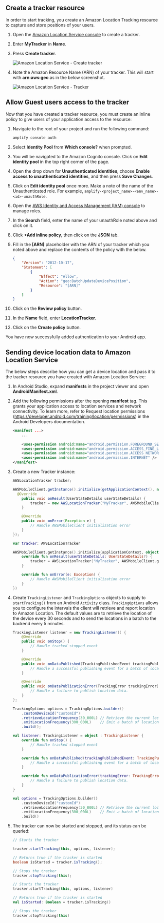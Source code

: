 
## Create a tracker resource

In order to start tracking, you create an Amazon Location Tracking resource to capture and store positions of your users. 

1. Open the [Amazon Location Service console](https://console.aws.amazon.com/location/places/home#/create) to create a tracker.
1. Enter **MyTracker** in **Name**.
1. Press **Create tracker**.

      ![Amazon Location Service - Create tracker](~/images/als/create-tracker.png)

1. Note the Amazon Resource Name (ARN) of your tracker. This will start with **arn:aws:geo** as in the below screenshot.

      ![Amazon Location Service - Tracker](~/images/als/my-tracker.png)

## Allow Guest users access to the tracker

Now that you have created a tracker resource, you must create an inline policy to give users of your application access to the resource:

1. Navigate to the root of your project and run the following command:

    ```bash
    amplify console auth
    ```

1. Select **Identity Pool** from **Which console?** when prompted.
1. You will be navigated to the Amazon Cognito console. Click on **Edit identity pool** in the top right corner of the page.
1. Open the drop down for **Unauthenticated identities**, choose **Enable access to unauthenticated identities**, and then press **Save Changes**.
1. Click on **Edit identity pool** once more. Make a note of the name of the Unauthenticated role. For example, `amplify-<project_name>-<env_name>-<id>-unauthRole`.
1. Open the [AWS Identity and Access Management (IAM) console](https://console.aws.amazon.com/iam/home#/roles) to manage roles.
1. In the **Search** field, enter the name of your unauthRole noted above and click on it.
1. Click **+Add inline policy**, then click on the **JSON** tab.
1. Fill in the **[ARN]** placeholder with the ARN of your tracker which you noted above and replace the contents of the policy with the below.

    ```json
    {
        "Version": "2012-10-17",
        "Statement": [
            {
                "Effect": "Allow",
                "Action": "geo:BatchUpdateDevicePosition",
                "Resource": "[ARN]"
            }
        ]
    }
    ```

1. Click on the **Review policy** button.
2. In the **Name** field, enter **LocationTracker**.
3. Click on the **Create policy** button.  

You have now successfully added authentication to your Android app.

## Sending device location data to Amazon Location Service

The below steps describe how you can get a device location and pass it to the tracker resource you have created with Amazon Location Service:

1. In Android Studio, expand **manifests** in the project viewer and open **AndroidManifest.xml**.

1. Add the following permissions after the opening **manifest** tag. This grants your application access to location services and network connectivity. To learn more, refer to Request location permissions (https://developer.android.com/training/location/permissions) in the Android Developers documentation.

    ```xml
    <manifest ...>
        ...
        
        <uses-permission android:name="android.permission.FOREGROUND_SERVICE" />
        <uses-permission android:name="android.permission.ACCESS_FINE_LOCATION" />
        <uses-permission android:name="android.permission.ACCESS_NETWORK_STATE" />
        <uses-permission android:name="android.permission.INTERNET" />
    </manifest>
    ```

1. Create a new Tracker instance:

    <amplify-block-switcher>

    <amplify-block name="Java">

    ```java
    AWSLocationTracker tracker;

    AWSMobileClient.getInstance().initialize(getApplicationContext(), new Callback<UserStateDetails>() {
      @Override
        public void onResult(UserStateDetails userStateDetails) {
            tracker = new AWSLocationTracker("MyTracker", AWSMobileClient.getInstance());
        }

        @Override
        public void onError(Exception e) {
            // Handle AWSMobileClient initialization error
        }
    });
    ```

    </amplify-block>
    <amplify-block name="Kotlin">

    ```kotlin
    var tracker: AWSLocationTracker

    AWSMobileClient.getInstance().initialize(applicationContext, object : Callback<UserStateDetails?> {
        override fun onResult(userStateDetails: UserStateDetails?) {
            tracker = AWSLocationTracker("MyTracker", AWSMobileClient.getInstance())
        }

        override fun onError(e: Exception) {
            // Handle AWSMobileClient initialization error
        }
    })
    ```

    </amplify-block>
    </amplify-block-switcher>

1. Create `TrackingListener` and `TrackingOptions` objects to supply to `startTracking()` from an Android `Activity` class. `TrackingOptions` allows you to configure the intervals the client will retrieve and report location to Amazon Location. The default values are to retrieve the location of the device every 30 seconds and to send the locations in a batch to the backend every 5 minutes.

    <amplify-block-switcher>

    <amplify-block name="Java">

    ```java
    TrackingListener listener = new TrackingListener() {
        @Override
        public void onStop() {
            // Handle tracked stopped event
        }

        @Override
        public void onDataPublished(TrackingPublishedEvent trackingPublishedEvent) {
            // Handle a successful publishing event for a batch of locations.
        }

        @Override
        public void onDataPublicationError(TrackingError trackingError) {
            // Handle a failure to publish location data.
        }
    };

    TrackingOptions options = TrackingOptions.builder()
        .customDeviceId("customId")
        .retrieveLocationFrequency(30_000L) // Retrieve the current location every 30 seconds
        .emitLocationFrequency(300_000L)    // Emit a batch of locations to Amazon Location every 5 minutes 
        .build();
    ```

    </amplify-block>
    <amplify-block name="Kotlin">

    ```kotlin
    val listener: TrackingListener = object : TrackingListener {
        override fun onStop() {
            // Handle tracked stopped event
        }

        override fun onDataPublished(trackingPublishedEvent: TrackingPublishedEvent) {
            // Handle a successful publishing event for a batch of locations.
        }

        override fun onDataPublicationError(trackingError: TrackingError) {
            // Handle a failure to publish location data.
        }
    }

    val options = TrackingOptions.builder()
        .customDeviceId("customId")
        .retrieveLocationFrequency(30_000L) // Retrieve the current location every 30 seconds
        .emitLocationFrequency(300_000L)    // Emit a batch of locations to Amazon Location every 5 minutes 
        .build()
    ```

    </amplify-block>
    </amplify-block-switcher>

1. The tracker can now be started and stopped, and its status can be queried:

    <amplify-block-switcher>

    <amplify-block name="Java">

    ```java
    // Starts the tracker

    tracker.startTracking(this, options, listener);

    // Returns true if the tracker is started
    boolean isStarted = tracker.isTracking();

    // Stops the tracker
    tracker.stopTracking(this);
    ```

    </amplify-block>
    <amplify-block name="Kotlin">

    ```kotlin
    // Starts the tracker
    tracker.startTracking(this, options, listener)

    // Returns true if the tracker is started
    val isStarted: Boolean = tracker.isTracking()

    // Stops the tracker
    tracker.stopTracking(this)

    ```

    </amplify-block>
    </amplify-block-switcher>